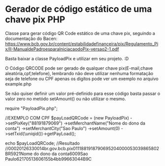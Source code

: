 # Gerador de código estático de uma chave pix PHP
Classe para gerar código QR Code estático de uma chave pix, seguindo a documentação do Bacen:
https://www.bcb.gov.br/content/estabilidadefinanceira/pix/Regulamento_Pix/II-ManualdePadroesparaIniciacaodoPix-versao2-1.pdf

Basta baixar a classe PayloadPix e utilizar em seu projeto. :D

O Código QRCODE pode ser gerado de qualquer chave pix(E-mail,chave aleatória,cpf,telefone), lembrando não deve utilizar nenhuma formatação seja de telefone ou CPF apenas os digítos pode ver um exemplo no arquivo example.php

Se não quiser definir um valor pré-definido para esse código basta passar o valor zero no metódo setAmount() ou não utilizar o mesmo.

require "PayloadPix.php";

//EXEMPLO COM CPF
$payLoadQRCode = (new PayloadPix)
->setPixKey("88191879069")
->setMerchantName("Nome do dono da conta")
->setMerchantCity("Sao Paulo")
->setAmount(0)
->setTxid(\uniqid())->getPayLoad();

echo $payLoadQRCode;
//Resultado
//00020126330014br.gov.bcb.pix0111881918790695204000053039865802BR5921Nome do dono da conta6009Sao Paulo62170513606155b4bb99663044B9C
